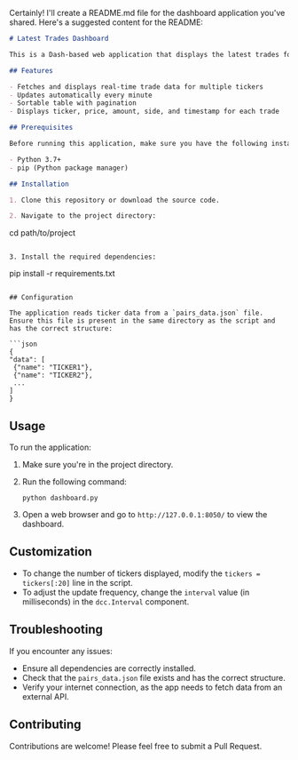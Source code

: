 Certainly! I'll create a README.md file for the dashboard application you've shared. Here's a suggested content for the README:

```markdown:README.md
# Latest Trades Dashboard

This is a Dash-based web application that displays the latest trades for multiple cryptocurrency pairs from the TON Rocket exchange.

## Features

- Fetches and displays real-time trade data for multiple tickers
- Updates automatically every minute
- Sortable table with pagination
- Displays ticker, price, amount, side, and timestamp for each trade

## Prerequisites

Before running this application, make sure you have the following installed:

- Python 3.7+
- pip (Python package manager)

## Installation

1. Clone this repository or download the source code.

2. Navigate to the project directory:
   ```
   cd path/to/project
   ```

3. Install the required dependencies:
   ```
   pip install -r requirements.txt
   ```

## Configuration

The application reads ticker data from a `pairs_data.json` file. Ensure this file is present in the same directory as the script and has the correct structure:

```json
{
  "data": [
    {"name": "TICKER1"},
    {"name": "TICKER2"},
    ...
  ]
}
```

## Usage

To run the application:

1. Make sure you're in the project directory.

2. Run the following command:
   ```
   python dashboard.py
   ```

3. Open a web browser and go to `http://127.0.0.1:8050/` to view the dashboard.

## Customization

- To change the number of tickers displayed, modify the `tickers = tickers[:20]` line in the script.
- To adjust the update frequency, change the `interval` value (in milliseconds) in the `dcc.Interval` component.

## Troubleshooting

If you encounter any issues:

- Ensure all dependencies are correctly installed.
- Check that the `pairs_data.json` file exists and has the correct structure.
- Verify your internet connection, as the app needs to fetch data from an external API.

## Contributing

Contributions are welcome! Please feel free to submit a Pull Request.

